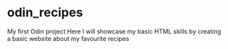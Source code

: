 # odin_recipes
My first Odin project
Here I will showcase my basic HTML skills by creating a basic website about my favourite recipes